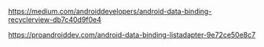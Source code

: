 https://medium.com/androiddevelopers/android-data-binding-recyclerview-db7c40d9f0e4

https://proandroiddev.com/android-data-binding-listadapter-9e72ce50e8c7